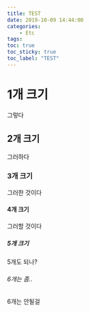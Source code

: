 ```yaml
---
title: TEST
date: 2019-10-09 14:44:00
categories:
    - Etc
tags:
toc: true
toc_sticky: true
toc_label: "TEST"
---
```

# 1개 크기
그렇다
## 2개 크기
그러하다
### 3개 크기
그러한 것이다
#### 4개 크기
그러할 것이다
##### 5개 크기
5개도 되나?
###### 6개는 좀..
6개는 안될걸